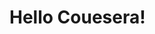 <!DOCTYPE html>
<html>
<head>
	<meta charset="utf-8">
	<meta name="viewport" content="width=device-width, initial-scale=1">
	<title>Hello cousera-test</title>
</head>
<body>
<h1>Hello Couesera! </h1>
</body>
</html>